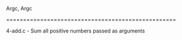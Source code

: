 Argc, Argc


==================================================


4-add.c - Sum all positive numbers passed as arguments



